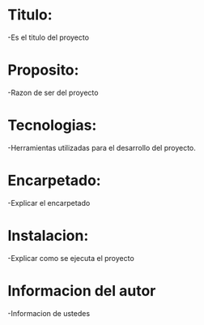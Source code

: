 # Titulo:
-Es el titulo del proyecto

# Proposito:
-Razon de ser del proyecto 

# Tecnologias:
-Herramientas utilizadas para el desarrollo del proyecto.

# Encarpetado:
-Explicar el encarpetado

# Instalacion:
-Explicar como se ejecuta el proyecto 

# Informacion del autor 
-Informacion de ustedes 
